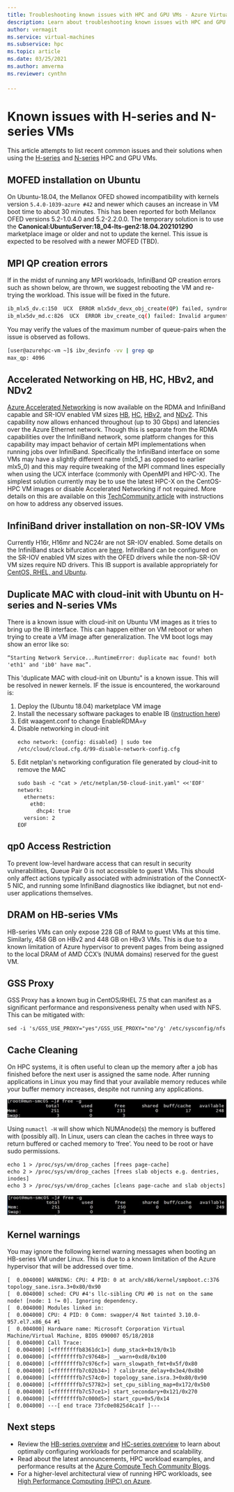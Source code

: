 ```yaml
---
title: Troubleshooting known issues with HPC and GPU VMs - Azure Virtual Machines | Microsoft Docs
description: Learn about troubleshooting known issues with HPC and GPU VM sizes in Azure. 
author: vermagit
ms.service: virtual-machines
ms.subservice: hpc
ms.topic: article
ms.date: 03/25/2021
ms.author: amverma
ms.reviewer: cynthn

---
```


# Known issues with H-series and N-series VMs

This article attempts to list recent common issues and their solutions when using the [H-series](../../sizes-hpc.md) and [N-series](../../sizes-gpu.md) HPC and GPU VMs.

## MOFED installation on Ubuntu
On Ubuntu-18.04, the Mellanox OFED showed incompatibility with kernels version `5.4.0-1039-azure #42` and newer which causes an increase in VM boot time to about 30 minutes. 
This has been reported for both Mellanox OFED versions 5.2-1.0.4.0 and 5.2-2.2.0.0.
The temporary solution is to use the **Canonical:UbuntuServer:18_04-lts-gen2:18.04.202101290** marketplace image or older and not to update the kernel.
This issue is expected to be resolved with a newer MOFED (TBD).

## MPI QP creation errors
If in the midst of running any MPI workloads, InfiniBand QP creation errors such as shown below, are thrown, we suggest rebooting the VM and re-trying the workload. This issue will be fixed in the future.

```bash
ib_mlx5_dv.c:150  UCX  ERROR mlx5dv_devx_obj_create(QP) failed, syndrome 0: Invalid argument
ib_mlx5dv_md.c:826  UCX  ERROR ibv_create_cq() failed: Invalid argument
```

You may verify the values of the maximum number of queue-pairs when the issue is observed as follows.
```bash
[user@azurehpc-vm ~]$ ibv_devinfo -vv | grep qp
max_qp: 4096
```

## Accelerated Networking on HB, HC, HBv2, and NDv2

[Azure Accelerated Networking](https://azure.microsoft.com/blog/maximize-your-vm-s-performance-with-accelerated-networking-now-generally-available-for-both-windows-and-linux/) is now available on the RDMA and InfiniBand capable and SR-IOV enabled VM sizes [HB](../../hb-series.md), [HC](../../hc-series.md), [HBv2](../../hbv2-series.md), and [NDv2](../../ndv2-series.md). This capability now allows enhanced throughout (up to 30 Gbps) and latencies over the Azure Ethernet network. Though this is separate from the RDMA capabilities over the InfiniBand network, some platform changes for this capability may impact behavior of certain MPI implementations when running jobs over InfiniBand. Specifically the InfiniBand interface on some VMs may have a slightly different name (mlx5_1 as opposed to earlier mlx5_0) and this may require tweaking of the MPI command lines especially when using the UCX interface (commonly with OpenMPI and HPC-X). The simplest solution currently may be to use the latest HPC-X on the CentOS-HPC VM images or disable Accelerated Networking if not required.
More details on this are available on this [TechCommunity article](https://techcommunity.microsoft.com/t5/azure-compute/accelerated-networking-on-hb-hc-and-hbv2/ba-p/2067965) with instructions on how to address any observed issues.

## InfiniBand driver installation on non-SR-IOV VMs

Currently H16r, H16mr and NC24r are not SR-IOV enabled. Some details on the InfiniBand stack bifurcation are [here](../../sizes-hpc.md#rdma-capable-instances).
InfiniBand can be configured on the SR-IOV enabled VM sizes with the OFED drivers while the non-SR-IOV VM sizes require ND drivers. This IB support is available appropriately for [CentOS, RHEL, and Ubuntu](configure.md).

## Duplicate MAC with cloud-init with Ubuntu on H-series and N-series VMs

There is a known issue with cloud-init on Ubuntu VM images as it tries to bring up the IB interface. This can happen either on VM reboot or when trying to create a VM image after generalization. The VM boot logs may show an error like so:
```console
“Starting Network Service...RuntimeError: duplicate mac found! both 'eth1' and 'ib0' have mac”.
```

This 'duplicate MAC with cloud-init on Ubuntu" is a known issue. This will be resolved in newer kernels. IF the issue is encountered, the workaround is:
1) Deploy the (Ubuntu 18.04) marketplace VM image
2) Install the necessary software packages to enable IB ([instruction here](https://techcommunity.microsoft.com/t5/azure-compute/configuring-infiniband-for-ubuntu-hpc-and-gpu-vms/ba-p/1221351))
3) Edit waagent.conf to change EnableRDMA=y
4) Disable networking in cloud-init
    ```console
    echo network: {config: disabled} | sudo tee /etc/cloud/cloud.cfg.d/99-disable-network-config.cfg
    ```
5) Edit netplan's networking configuration file generated by cloud-init to remove the MAC
    ```console
    sudo bash -c "cat > /etc/netplan/50-cloud-init.yaml" <<'EOF'
    network:
      ethernets:
        eth0:
          dhcp4: true
      version: 2
    EOF
    ```

## qp0 Access Restriction

To prevent low-level hardware access that can result in security vulnerabilities, Queue Pair 0 is not accessible to guest VMs. This should only affect actions typically associated with administration of the ConnectX-5 NIC, and running some InfiniBand diagnostics like ibdiagnet, but not end-user applications themselves.

## DRAM on HB-series VMs

HB-series VMs can only expose 228 GB of RAM to guest VMs at this time. Similarly, 458 GB on HBv2 and 448 GB on HBv3 VMs. This is due to a known limitation of Azure hypervisor to prevent pages from being assigned to the local DRAM of AMD CCX’s (NUMA domains) reserved for the guest VM.

## GSS Proxy

GSS Proxy has a known bug in CentOS/RHEL 7.5 that can manifest as a significant performance and responsiveness penalty when used with NFS. This can be mitigated with:

```console
sed -i 's/GSS_USE_PROXY="yes"/GSS_USE_PROXY="no"/g' /etc/sysconfig/nfs
```

## Cache Cleaning

On HPC systems, it is often useful to clean up the memory after a job has finished before the next user is assigned the same node. After running applications in Linux you may find that your available memory reduces while your buffer memory increases, despite not running any applications.

![Screenshot of command prompt before cleaning](./media/known-issues/cache-cleaning-1.png)

Using `numactl -H` will show which NUMAnode(s) the memory is buffered with (possibly all). In Linux, users can clean the caches in three ways to return buffered or cached memory to ‘free’. You need to be root or have sudo permissions.

```console
echo 1 > /proc/sys/vm/drop_caches [frees page-cache]
echo 2 > /proc/sys/vm/drop_caches [frees slab objects e.g. dentries, inodes]
echo 3 > /proc/sys/vm/drop_caches [cleans page-cache and slab objects]
```

![Screenshot of command prompt after cleaning](./media/known-issues/cache-cleaning-2.png)

## Kernel warnings

You may ignore the following kernel warning messages when booting an HB-series VM under Linux. This is due to a known limitation of the Azure hypervisor that will be addressed over time.

```console
[  0.004000] WARNING: CPU: 4 PID: 0 at arch/x86/kernel/smpboot.c:376 topology_sane.isra.3+0x80/0x90
[  0.004000] sched: CPU #4's llc-sibling CPU #0 is not on the same node! [node: 1 != 0]. Ignoring dependency.
[  0.004000] Modules linked in:
[  0.004000] CPU: 4 PID: 0 Comm: swapper/4 Not tainted 3.10.0-957.el7.x86_64 #1
[  0.004000] Hardware name: Microsoft Corporation Virtual Machine/Virtual Machine, BIOS 090007 05/18/2018
[  0.004000] Call Trace:
[  0.004000] [<ffffffffb8361dc1>] dump_stack+0x19/0x1b
[  0.004000] [<ffffffffb7c97648>] __warn+0xd8/0x100
[  0.004000] [<ffffffffb7c976cf>] warn_slowpath_fmt+0x5f/0x80
[  0.004000] [<ffffffffb7c02b34>] ? calibrate_delay+0x3e4/0x8b0
[  0.004000] [<ffffffffb7c574c0>] topology_sane.isra.3+0x80/0x90
[  0.004000] [<ffffffffb7c57782>] set_cpu_sibling_map+0x172/0x5b0
[  0.004000] [<ffffffffb7c57ce1>] start_secondary+0x121/0x270
[  0.004000] [<ffffffffb7c000d5>] start_cpu+0x5/0x14
[  0.004000] ---[ end trace 73fc0e0825d4ca1f ]---
```


## Next steps

- Review the [HB-series overview](hb-series-overview.md) and [HC-series overview](hc-series-overview.md) to learn about optimally configuring workloads for performance and scalability.
- Read about the latest announcements, HPC workload examples, and performance results at the [Azure Compute Tech Community Blogs](https://techcommunity.microsoft.com/t5/azure-compute/bg-p/AzureCompute).
- For a higher-level architectural view of running HPC workloads, see [High Performance Computing (HPC) on Azure](/azure/architecture/topics/high-performance-computing/).
